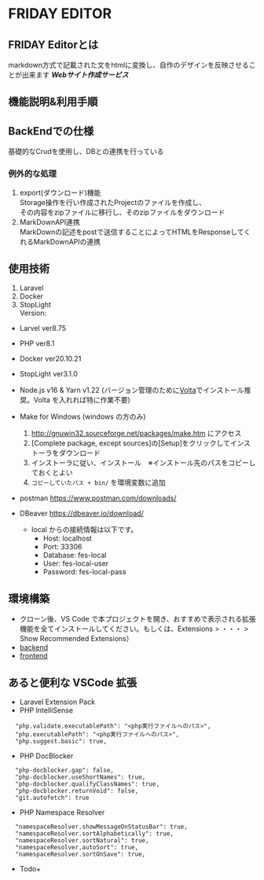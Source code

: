 # [](https://www.fridayeditor.click/)FRIDAY EDITOR

## FRIDAY Editorとは
markdown方式で記載された文をhtmlに変換し、自作のデザインを反映させることが出来ます ***Webサイト作成サービス***

## [](https://www.fridayeditor.click/explanation) 機能説明&利用手順

## BackEndでの仕様
基礎的なCrudを使用し、DBとの連携を行っている
### 例外的な処理
1. export(ダウンロード)機能  
  Storage操作を行い作成されたProjectのファイルを作成し、  
  その内容をzipファイルに移行し、そのzipファイルをダウンロード
2. MarkDownAPI連携  
  MarkDownの記述をpostで送信することによってHTMLをResponseしてくれるMarkDownAPIの連携


## 使用技術
1. Laravel
2. Docker
3. StopLight  
Version:  
- Larvel ver8.75
- PHP ver8.1
- Docker ver20.10.21
- StopLight ver3.1.0

- Node.js v16 & Yarn v1.22 (バージョン管理のために[Volta](https://docs.volta.sh/guide/getting-started)でインストール推奨。Volta を入れれば特に作業不要)
- Make for Windows (windows の方のみ)
  1. http://gnuwin32.sourceforge.net/packages/make.htm にアクセス
  1. [Complete package, except sources]の[Setup]をクリックしてインストーラをダウンロード
  1. インストーラに従い、インストール　※インストール先のパスをコピーしておくとよい
  1. `コピーしていたパス + bin/` を環境変数に追加
- postman https://www.postman.com/downloads/
- DBeaver https://dbeaver.io/download/
  - local からの接続情報は以下です。
    - Host: localhost
    - Port: 33306
    - Database: fes-local
    - User: fes-local-user
    - Password: fes-local-pass

## 環境構築

- クローン後、VS Code で本プロジェクトを開き、おすすめで表示される拡張機能を全てインストールしてください。もしくは、Extensions > ・・・ > Show Recommended Extensions）
- [backend](/backend/README.md)
- [frontend](/frontend/README.md)

## あると便利な VSCode 拡張

- Laravel Extension Pack
- PHP IntelliSense

```setting.json:json
  "php.validate.executablePath": "<php実行ファイルへのパス>",
  "php.executablePath": "<php実行ファイルへのパス>",
  "php.suggest.basic": true,
```

- PHP DocBlocker

```setting.json:json
  "php-docblocker.gap": false,
  "php-docblocker.useShortNames": true,
  "php-docblocker.qualifyClassNames": true,
  "php-docblocker.returnVoid": false,
  "git.autofetch": true
```

- PHP Namespace Resolver

```setting.json:json
  "namespaceResolver.showMessageOnStatusBar": true,
  "namespaceResolver.sortAlphabetically": true,
  "namespaceResolver.sortNatural": true,
  "namespaceResolver.autoSort": true,
  "namespaceResolver.sortOnSave": true,
```

- Todo+
